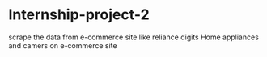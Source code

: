 # Internship-project-2
scrape the data from e-commerce site like reliance digits  Home appliances and camers on e-commerce site
